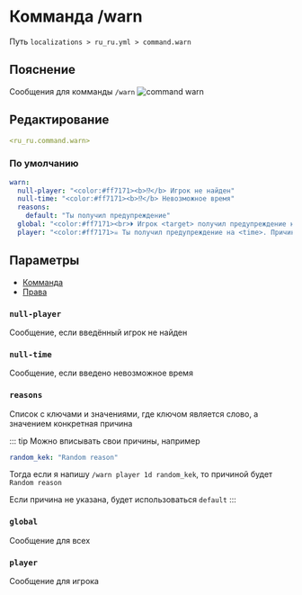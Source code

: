 # Комманда /warn
Путь `localizations > ru_ru.yml > command.warn`

## Пояснение
Сообщения для комманды `/warn`
![command warn](/commandwarn.png)

## Редактирование
```yaml
<ru_ru.command.warn>
```

### По умолчанию
```yaml
warn:
  null-player: "<color:#ff7171><b>⁉</b> Игрок не найден"
  null-time: "<color:#ff7171><b>⁉</b> Невозможное время"
  reasons:
    default: "Ты получил предупреждение"
  global: "<color:#ff7171><br>⏵ Игрок <target> получил предупреждение на <time> <br>⏵ Причина: <message> <br>⏵ Модератор: <display_name><br>"
  player: "<color:#ff7171>☠ Ты получил предупреждение на <time>. Причина: <message>"
```

## Параметры

- [Комманда](/docs/command/warn/)
- [Права](/docs/permission/command/warn/)

### `null-player`

Сообщение, если введённый игрок не найден

### `null-time`

Сообщение, если введено невозможное время

### `reasons`

Список с ключами и значениями, где ключом является слово, а значением конкретная причина

::: tip Можно вписывать свои причины, например
```yaml
random_kek: "Random reason"
```
Тогда если я напишу `/warn player 1d random_kek`, то причиной будет `Random reason`

Если причина не указана, будет использоваться `default`
:::

### `global`

Сообщение для всех

### `player`

Сообщение для игрока

